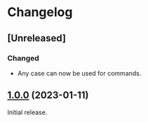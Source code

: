 # Changelog

## [Unreleased]

### Changed

- Any case can now be used for commands.

## [1.0.0] (2023-01-11)

Initial release.

[1.0.0]: https://github.com/slieschke/SceneSwitcher/compare/8289a2d4...1.0.0
